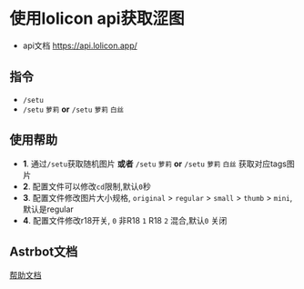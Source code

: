 # 使用lolicon api获取涩图
- api文档 https://api.lolicon.app/

## 指令
- `/setu`
- `/setu` `萝莉` **or** `/setu` `萝莉` `白丝`

## 使用帮助

- **1**. 通过`/setu`获取随机图片 **或者** `/setu` `萝莉` **or** `/setu` `萝莉` `白丝` 获取对应tags图片
- **2**. 配置文件可以修改`cd`限制,默认`0`秒
- **3**. 配置文件修改图片大小规格, `original` > `regular` > `small` > `thumb` > `mini`, 默认是regular
- **4**. 配置文件修改r18开关, `0` 非R18 `1` R18 `2` 混合,默认`0` 关闭

## Astrbot文档
[帮助文档](https://astrbot.soulter.top/center/docs/%E5%BC%80%E5%8F%91/%E6%8F%92%E4%BB%B6%E5%BC%80%E5%8F%91/
)
